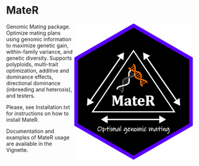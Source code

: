 # MateR
<img src="images/Hex_MtR.png" alt="MateR hex sticker"
     style="width:320px;height:auto;" align="right" />
Genomic Mating package. Optimize mating plans using genomic information to maximize genetic gain, within-family variance, and genetic diversity. Supports polyploids, multi-trait optimization, additive and dominance effects, directional dominance (inbreeding and heterosis), and testers.

Please, see Installation.txt for instructions on how to install MateR.

Documentation and examples of MateR usage are available in the Vignette.
